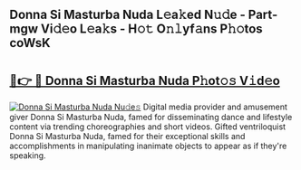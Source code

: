 ## Donna Si Masturba Nuda L𝚎a𝚔ed N𝚞𝚍e - Part-mgw Vi𝚍𝚎o L𝚎a𝚔s - H𝚘𝚝 O𝚗𝚕yf𝚊ns P𝚑𝚘tos coWsK

# <h2><a href="http://kf407zb.oniu.top/?m=Donna+Si+Masturba+Nuda">🔗👉 🔴 Donna Si Masturba Nuda P𝚑ot𝚘𝚜 V𝚒d𝚎o</a></h2>

[![Donna Si Masturba Nuda Nu𝚍e𝚜](https://i.imgur.com/0qMVB7G.gif)](http://kf407zb.oniu.top/?m=Donna+Si+Masturba+Nuda)
Digital media provider and amusement giver Donna Si Masturba Nuda, famed for disseminating dance and lifestyle content via trending choreographies and short videos. Gifted ventriloquist Donna Si Masturba Nuda, famed for their exceptional skills and accomplishments in manipulating inanimate objects to appear as if they're speaking.  

